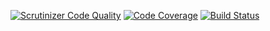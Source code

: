 [![Scrutinizer Code Quality](https://scrutinizer-ci.com/g/kaybui/CFMessage/badges/quality-score.png?b=master)](https://scrutinizer-ci.com/g/kaybui/CFMessage/?branch=master)
[![Code Coverage](https://scrutinizer-ci.com/g/kaybui/CFMessage/badges/coverage.png?b=master)](https://scrutinizer-ci.com/g/kaybui/CFMessage/?branch=master)
[![Build Status](https://scrutinizer-ci.com/g/kaybui/CFMessage/badges/build.png?b=master)](https://scrutinizer-ci.com/g/kaybui/CFMessage/build-status/master)
